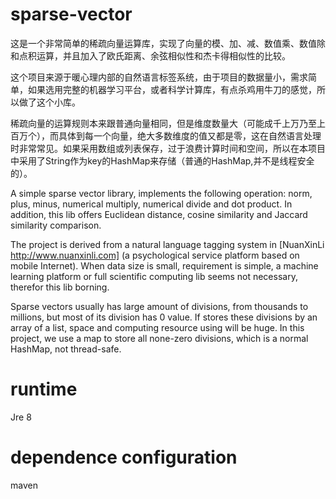 # sparse-vector

这是一个非常简单的稀疏向量运算库，实现了向量的模、加、减、数值乘、数值除和点积运算，并且加入了欧氏距离、余弦相似性和杰卡得相似性的比较。

这个项目来源于暖心理内部的自然语言标签系统，由于项目的数据量小，需求简单，如果选用完整的机器学习平台，或者科学计算库，有点杀鸡用牛刀的感觉，所以做了这个小库。

稀疏向量的运算规则本来跟普通向量相同，但是维度数量大（可能成千上万乃至上百万个），而具体到每一个向量，绝大多数维度的值又都是零，这在自然语言处理时非常常见。如果采用数组或列表保存，过于浪费计算时间和空间，所以在本项目中采用了String作为key的HashMap来存储（普通的HashMap,并不是线程安全的）。

A simple sparse vector library, implements the following operation: norm, plus, minus, numerical multiply, numerical divide and dot product. In addition, this lib offers Euclidean distance, cosine similarity and Jaccard similarity comparison.

The project is derived from a natural language tagging system in [NuanXinLi http://www.nuanxinli.com] (a psychological service platform based on mobile Internet). When data size is small, requirement is simple, a machine learning platform or full scientific computing lib seems not necessary, therefor this lib borning.

Sparse vectors usually has large amount of divisions, from thousands to millions, but most of its division has 0 value. If stores these divisions by an array of a list, space and computing resource using will be huge. In this project, we use a map to store all none-zero divisions, which is a normal HashMap, not thread-safe.

# runtime
Jre 8

# dependence configuration
maven
